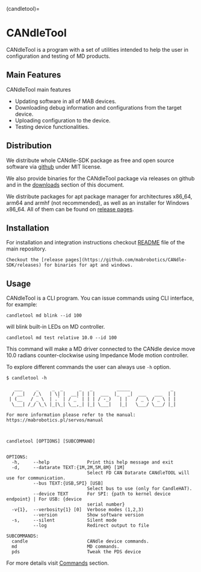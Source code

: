 (candletool)=

# CANdleTool

CANdleTool is a program with a set of utilities intended to help the user in configuration and
testing of MD products.

## Main Features

CANdleTool main features

- Updating software in all of MAB devices.
- Downloading debug information and configurations from the target device.
- Uploading configuration to the device.
- Testing device functionalities.

## Distribution

We distribute whole CANdle-SDK package as free and open source software via
[github](https://github.com/mabrobotics/CANdle-SDK) under MIT license.

We also provide binaries for the CANdleTool package via releases on github and in the
[downloads](downloads) section of this document.

We distribute packages for apt package manager for architectures x86_64, arm64 and armhf (not
recommended), as well as an installer for Windows x86_64. All of them can be found on
[release pages](https://github.com/mabrobotics/CANdle-SDK/releases).

## Installation

For installation and integration instructions checkout
[README](https://github.com/mabrobotics/CANdle-SDK) file of the main repository.

```{note}
Checkout the [release pages](https://github.com/mabrobotics/CANdle-SDK/releases) for binaries for apt and windows.
```

## Usage

CANdleTool is a CLI program. You can issue commands using CLI interface, for example:

```
candletool md blink --id 100
```

will blink built-in LEDs on MD controller.

```
candletool md test relative 10.0 --id 100
```

This command will make a MD driver connected to the CANdle device move 10.0 radians
counter-clockwise using Impedance Mode motion controller.

To explore different commands the user can always use `-h` option.

```
$ candletool -h

   ___     _     _  _      _   _         _____               _
  / __|   /_\   | \| |  __| | | |  ___  |_   _|  ___   ___  | |
 | (__   / _ \  | .` | / _` | | | / -_)   | |   / _ \ / _ \ | |
  \___| /_/ \_\ |_|\_| \__,_| |_| \___|   |_|   \___/ \___/ |_|

For more information please refer to the manual: https://mabrobotics.pl/servos/manual



candletool [OPTIONS] [SUBCOMMAND]


OPTIONS:
  -h,     --help              Print this help message and exit
  -d,     --datarate TEXT:{1M,2M,5M,8M} [1M]
                              Select FD CAN Datarate CANdleTOOL will use for communication.
          --bus TEXT:{USB,SPI} [USB]
                              Select bus to use (only for CandleHAT).
          --device TEXT       For SPI: {path to kernel device endpoint} | For USB: {device
                              serial number}
  -v{1},  --verbosity{1} [0]  Verbose modes (1,2,3)
          --version           Show software version
  -s,     --silent            Silent mode
          --log               Redirect output to file

SUBCOMMANDS:
  candle                      CANdle device commands.
  md                          MD commands.
  pds                         Tweak the PDS device
```

For more details visit [Commands](candletool_commands) section.

